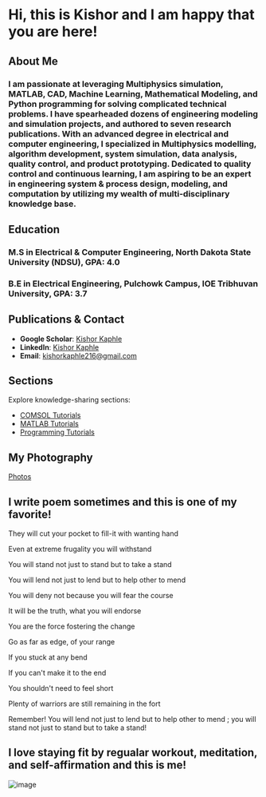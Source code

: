 # Hi, this is Kishor and I am happy that you are here!

## About Me
### I am passionate at leveraging Multiphysics simulation, MATLAB, CAD, Machine Learning, Mathematical Modeling, and Python programming for solving complicated technical problems. I have spearheaded dozens of engineering modeling and simulation projects, and authored to seven research publications. With an advanced degree in electrical and computer engineering, I specialized in Multiphysics modelling, algorithm development, system simulation, data analysis, quality control, and product prototyping. Dedicated to quality control and continuous learning, I am aspiring to be an expert in engineering system & process design, modeling, and computation by utilizing my wealth of multi-disciplinary knowledge base.

## Education
### M.S in Electrical & Computer Engineering, North Dakota State University (NDSU), GPA: 4.0
### B.E in Electrical Engineering, Pulchowk Campus, IOE Tribhuvan University, GPA: 3.7

## Publications & Contact
- **Google Scholar**: [Kishor Kaphle](https://scholar.google.com)
- **LinkedIn**: [Kishor Kaphle](https://www.linkedin.com/in/kishorkaphle/)
- **Email**: kishorkaphle216@gmail.com


## Sections
Explore knowledge-sharing sections:
- [COMSOL Tutorials](comsol.md)
- [MATLAB Tutorials](matlab.md)
- [Programming Tutorials](programming.md)

## My Photography
[Photos]([My%Photography/photos.md](https://github.com/KishorKaphle/kishorkaphle.github.io/blob/main/My%20Photography/photos.md))

## I write poem sometimes and this is one of my favorite!


They will cut your pocket to fill-it with wanting hand

Even at extreme frugality you will withstand

You will stand not just to stand but to take a stand

You will lend not just to lend but to help other to mend

You will deny not because you will fear the course

It will be the truth, what you will endorse

You are the force fostering the change

Go as far as edge, of your range

If you stuck at any bend

If you can't make it to the end

You shouldn't need to feel short

Plenty of warriors are still remaining in the fort

Remember! You will lend not just to lend but to help other to mend ; you will stand not just to stand but to take a stand!



## I love staying fit by regualar workout, meditation, and self-affirmation and this is me!
![image](https://github.com/user-attachments/assets/9999a1f8-5b20-4b47-a70f-f286200b411d)


